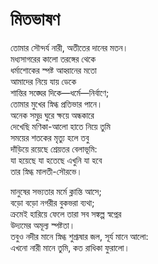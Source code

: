 # মিতভাষণ

তোমার সৌন্দর্য নারী, অতীতের দানের মতন।  
মধ্যসাগরের কালো তরঙ্গের থেকে  
ধর্মাশোকের স্পষ্ট আহ্বানের মতো  
আমাদের নিয়ে যায় ডেকে  
শান্তির সঙ্ঘের দিকে—ধর্মে—নির্বাণে;  
তোমার মুখের স্নিগ্ধ প্রতিভার পানে।  
অনেক সমুদ্র ঘুরে ক্ষয়ে অন্ধকারে  
দেখেছি মণিকা-আলো হাতে নিয়ে তুমি  
সময়ের শতকের মৃত্যু হলে তবু  
দাঁড়িয়ে রয়েছে শ্রেয়তর বেলাভূমি:  
যা হয়েছে যা হতেছে এখুনি যা হবে  
তার স্নিগ্ধ মালতী-সৌরভে।

মানুষের সভ্যতার মর্মে ক্লান্তি আসে;  
বড়ো বড়ো নগরীর বুকভরা ব্যথা;  
ক্রমেই হারিয়ে ফেলে তারা সব সঙ্কল্প স্বপ্নের  
উদ্যমের অমূল্য স্পষ্টতা।  
তবুও নদীর মানে স্নিগ্ধ শুশ্রূষার জল, সূর্য মানে আলো:  
এখনো নারী মানে তুমি, কত রাধিকা ফুরালো।

